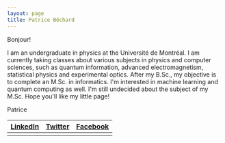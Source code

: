 ```yaml
---
layout: page
title: Patrice Béchard
---
```


Bonjour!

I am an undergraduate in physics at the Université de Montréal. I am currently taking classes about various subjects in physics and computer sciences, such as quantum information, advanced electromagnetism, statistical physics and experimental optics. After my B.Sc., my objective is to complete an M.Sc. in informatics. I'm interested in machine learning and quantum computing as well. I'm still undecided about the subject of my M.Sc. Hope you'll like my little page!

Patrice


|[LinkedIn](https://www.linkedin.com/in/patrice-b%C3%A9chard-9a7b76a3?trk=nav_responsive_tab_profile_pic)|[Twitter](https://twitter.com/patricebechard)|[Facebook](https://www.facebook.com/patrice.bechard)|
|:------------------------------------------------------------------------------------------------------:|:-------------------------------------------:|:--------------------------------------------------:|
|                                                                                                        |                                             |                                                    |
